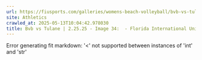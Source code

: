 ```yaml
---
url: https://fiusports.com/galleries/womens-beach-volleyball/bvb-vs-tulane-2-25-25/image-34/355/62587
site: Athletics
crawled_at: 2025-05-13T10:04:42.978030
title: Bvb vs Tulane | 2.25.25 - Image 34:  - Florida International University
---
```


Error generating fit markdown: '<' not supported between instances of 'int' and 'str'